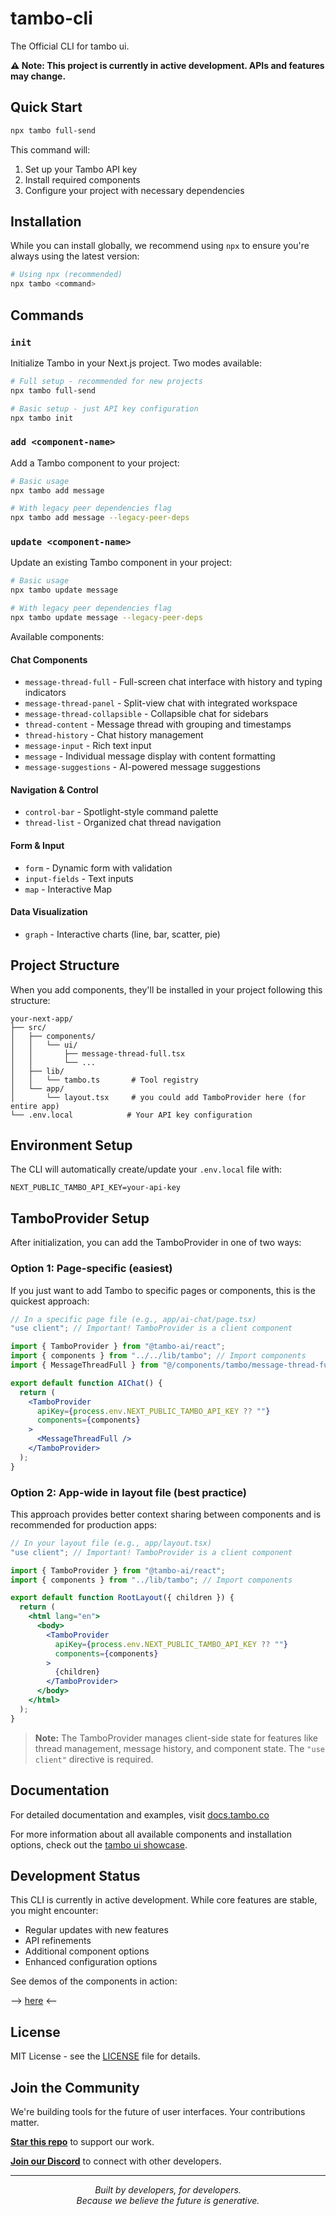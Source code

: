 # tambo-cli

The Official CLI for tambo ui.

**⚠️ Note: This project is currently in active development. APIs and features may change.**

## Quick Start

```bash
npx tambo full-send
```

This command will:

1. Set up your Tambo API key
2. Install required components
3. Configure your project with necessary dependencies

## Installation

While you can install globally, we recommend using `npx` to ensure you're always using the latest version:

```bash
# Using npx (recommended)
npx tambo <command>
```

## Commands

### `init`

Initialize Tambo in your Next.js project. Two modes available:

```bash
# Full setup - recommended for new projects
npx tambo full-send

# Basic setup - just API key configuration
npx tambo init
```

### `add <component-name>`

Add a Tambo component to your project:

```bash
# Basic usage
npx tambo add message

# With legacy peer dependencies flag
npx tambo add message --legacy-peer-deps
```

### `update <component-name>`

Update an existing Tambo component in your project:

```bash
# Basic usage
npx tambo update message

# With legacy peer dependencies flag
npx tambo update message --legacy-peer-deps
```

Available components:

#### Chat Components

- `message-thread-full` - Full-screen chat interface with history and typing indicators
- `message-thread-panel` - Split-view chat with integrated workspace
- `message-thread-collapsible` - Collapsible chat for sidebars
- `thread-content` - Message thread with grouping and timestamps
- `thread-history` - Chat history management
- `message-input` - Rich text input
- `message` - Individual message display with content formatting
- `message-suggestions` - AI-powered message suggestions

#### Navigation & Control

- `control-bar` - Spotlight-style command palette
- `thread-list` - Organized chat thread navigation

#### Form & Input

- `form` - Dynamic form with validation
- `input-fields` - Text inputs
- `map` - Interactive Map

#### Data Visualization

- `graph` - Interactive charts (line, bar, scatter, pie)

## Project Structure

When you add components, they'll be installed in your project following this structure:

```
your-next-app/
├── src/
│   ├── components/
│   │   └── ui/
│   │       ├── message-thread-full.tsx
│   │       └── ...
│   ├── lib/
│   │   └── tambo.ts       # Tool registry
│   └── app/
│       └── layout.tsx     # you could add TamboProvider here (for entire app)
└── .env.local            # Your API key configuration
```

## Environment Setup

The CLI will automatically create/update your `.env.local` file with:

```env
NEXT_PUBLIC_TAMBO_API_KEY=your-api-key
```

## TamboProvider Setup

After initialization, you can add the TamboProvider in one of two ways:

### Option 1: Page-specific (easiest)

If you just want to add Tambo to specific pages or components, this is the quickest approach:

```jsx
// In a specific page file (e.g., app/ai-chat/page.tsx)
"use client"; // Important! TamboProvider is a client component

import { TamboProvider } from "@tambo-ai/react";
import { components } from "../../lib/tambo"; // Import components
import { MessageThreadFull } from "@/components/tambo/message-thread-full";

export default function AIChat() {
  return (
    <TamboProvider
      apiKey={process.env.NEXT_PUBLIC_TAMBO_API_KEY ?? ""}
      components={components}
    >
      <MessageThreadFull />
    </TamboProvider>
  );
}
```

### Option 2: App-wide in layout file (best practice)

This approach provides better context sharing between components and is recommended for production apps:

```jsx
// In your layout file (e.g., app/layout.tsx)
"use client"; // Important! TamboProvider is a client component

import { TamboProvider } from "@tambo-ai/react";
import { components } from "../lib/tambo"; // Import components

export default function RootLayout({ children }) {
  return (
    <html lang="en">
      <body>
        <TamboProvider
          apiKey={process.env.NEXT_PUBLIC_TAMBO_API_KEY ?? ""}
          components={components}
        >
          {children}
        </TamboProvider>
      </body>
    </html>
  );
}
```

> **Note:** The TamboProvider manages client-side state for features like thread management, message history, and component state. The `"use client"` directive is required.

## Documentation

For detailed documentation and examples, visit [docs.tambo.co](https://docs.tambo.co)

For more information about all available components and installation options, check out the [tambo ui showcase](https://github.com/tambo-ai/tambo/tree/main/showcase).

## Development Status

This CLI is currently in active development. While core features are stable, you might encounter:

- Regular updates with new features
- API refinements
- Additional component options
- Enhanced configuration options

See demos of the components in action:

--> [here](https://ui.tambo.co/) <--

## License

MIT License - see the [LICENSE](https://github.com/tambo-ai/tambo/blob/main/LICENSE) file for details.

## Join the Community

We're building tools for the future of user interfaces. Your contributions matter.

**[Star this repo](https://github.com/tambo-ai/tambo)** to support our work.

**[Join our Discord](https://discord.gg/dJNvPEHth6)** to connect with other developers.

---

<p align="center">
  <i>Built by developers, for developers.</i><br>
  <i>Because we believe the future is generative.</i>
</p>
